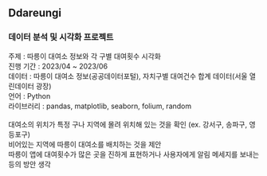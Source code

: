 ## Ddareungi
### 데이터 분석 및 시각화 프로젝트

주제 : 따릉이 대여소 정보와 각 구별 대여횟수 시각화
<br />
진행 기간 : 2023/04 ~ 2023/06
<br />
데이터 : 따릉이 대여소 정보(공공데이터포털), 자치구별 대여건수 합계 데이터(서울 열린데이터 광장)
<br />
언어 : Python
<br/>
라이브러리 : pandas, matplotlib, seaborn, folium, random
<br/>
<br/>
대여소의 위치가 특정 구나 지역에 몰려 위치해 있는 것을 확인 (ex. 강서구, 송파구, 영등포구)
<br />
비어있는 지역에 따릉이 대여소를 배치하는 것을 제안
<br />
따릉이 앱에 대여횟수가 많은 곳을 진하게 표현하거나 사용자에게 알림 메세지를 보내는 등의 방안 생각
